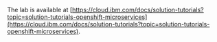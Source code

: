 The lab is available at [https://cloud.ibm.com/docs/solution-tutorials?topic=solution-tutorials-openshift-microservices](https://cloud.ibm.com/docs/solution-tutorials?topic=solution-tutorials-openshift-microservices).